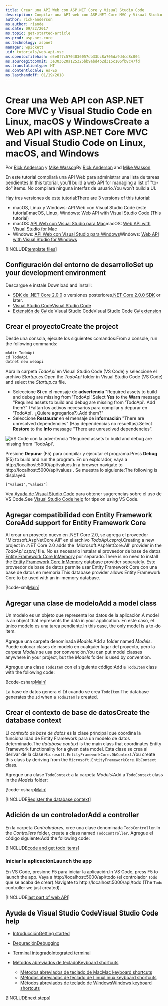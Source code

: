 ```yaml
---
title: Crear una API Web con ASP.NET Core y Visual Studio Code
description: Compilar una API web con ASP.NET Core MVC y Visual Studio Code en macOS, Linux o Windows
author: rick-anderson
ms.author: riande
ms.date: 09/22/2017
ms.topic: get-started-article
ms.prod: asp.net-core
ms.technology: aspnet
manager: wpickett
uid: tutorials/web-api-vsc
ms.openlocfilehash: e5e0f7c5704036057db33bc8a705da9d4cd8c004
ms.sourcegitcommit: 3e303620a125325bb9abd4b2d315c106fb8c47fd
ms.translationtype: HT
ms.contentlocale: es-ES
ms.lasthandoff: 01/19/2018
---
```

# <a name="create-a-web-api-with-aspnet-core-mvc-and-visual-studio-code-on-linux-macos-and-windows"></a><span data-ttu-id="59077-103">Crear una Web API con ASP.NET Core MVC y Visual Studio Code en Linux, macOS y Windows</span><span class="sxs-lookup"><span data-stu-id="59077-103">Create a Web API with ASP.NET Core MVC and Visual Studio Code on Linux, macOS, and Windows</span></span>

<span data-ttu-id="59077-104">Por [Rick Anderson](https://twitter.com/RickAndMSFT) y [Mike Wasson](https://github.com/mikewasson)</span><span class="sxs-lookup"><span data-stu-id="59077-104">By [Rick Anderson](https://twitter.com/RickAndMSFT) and [Mike Wasson](https://github.com/mikewasson)</span></span>

<span data-ttu-id="59077-105">En este tutorial compilará una API Web para administrar una lista de tareas pendientes.</span><span class="sxs-lookup"><span data-stu-id="59077-105">In this tutorial, you’ll build a web API for managing a list of "to-do" items.</span></span> <span data-ttu-id="59077-106">No compilará ninguna interfaz de usuario.</span><span class="sxs-lookup"><span data-stu-id="59077-106">You won’t build a UI.</span></span>

<span data-ttu-id="59077-107">Hay tres versiones de este tutorial:</span><span class="sxs-lookup"><span data-stu-id="59077-107">There are 3 versions of this tutorial:</span></span>

* <span data-ttu-id="59077-108">macOS, Linux y Windows: API Web con Visual Studio Code (este tutorial)</span><span class="sxs-lookup"><span data-stu-id="59077-108">macOS, Linux, Windows: Web API with Visual Studio Code (This tutorial)</span></span>
* <span data-ttu-id="59077-109">macOS: [API Web con Visual Studio para Mac](xref:tutorials/first-web-api-mac)</span><span class="sxs-lookup"><span data-stu-id="59077-109">macOS: [Web API with Visual Studio for Mac](xref:tutorials/first-web-api-mac)</span></span>
* <span data-ttu-id="59077-110">Windows: [API Web con Visual Studio para Windows](xref:tutorials/first-web-api)</span><span class="sxs-lookup"><span data-stu-id="59077-110">Windows: [Web API with Visual Studio for Windows](xref:tutorials/first-web-api)</span></span>

<!-- WARNING: The code AND images in this doc are used by uid: tutorials/web-api-vsc, tutorials/first-web-api-mac and tutorials/first-web-api. If you change any code/images in this tutorial, update uid: tutorials/web-api-vsc -->

[!INCLUDE[template files](../includes/webApi/intro.md)]

## <a name="set-up-your-development-environment"></a><span data-ttu-id="59077-111">Configuración del entorno de desarrollo</span><span class="sxs-lookup"><span data-stu-id="59077-111">Set up your development environment</span></span>

<span data-ttu-id="59077-112">Descargue e instale:</span><span class="sxs-lookup"><span data-stu-id="59077-112">Download and install:</span></span>
- <span data-ttu-id="59077-113">[SDK de .NET Core 2.0.0](https://www.microsoft.com/net/core) o versiones posteriores</span><span class="sxs-lookup"><span data-stu-id="59077-113">[.NET Core 2.0.0 SDK](https://www.microsoft.com/net/core) or later.</span></span>
- [<span data-ttu-id="59077-114">Visual Studio Code</span><span class="sxs-lookup"><span data-stu-id="59077-114">Visual Studio Code</span></span>](https://code.visualstudio.com)
- <span data-ttu-id="59077-115">[Extensión de C#](https://marketplace.visualstudio.com/items?itemName=ms-vscode.csharp) de Visual Studio Code</span><span class="sxs-lookup"><span data-stu-id="59077-115">Visual Studio Code [C# extension](https://marketplace.visualstudio.com/items?itemName=ms-vscode.csharp)</span></span>

## <a name="create-the-project"></a><span data-ttu-id="59077-116">Crear el proyecto</span><span class="sxs-lookup"><span data-stu-id="59077-116">Create the project</span></span>

<span data-ttu-id="59077-117">Desde una consola, ejecute los siguientes comandos:</span><span class="sxs-lookup"><span data-stu-id="59077-117">From a console, run the following commands:</span></span>

```console
mkdir TodoApi
cd TodoApi
dotnet new webapi
```

<span data-ttu-id="59077-118">Abra la carpeta *TodoApi* en Visual Studio Code (VS Code) y seleccione el archivo *Startup.cs*.</span><span class="sxs-lookup"><span data-stu-id="59077-118">Open the *TodoApi* folder in Visual Studio Code (VS Code) and select the *Startup.cs* file.</span></span>

- <span data-ttu-id="59077-119">Seleccione **Sí** en el mensaje de **advertencia** "Required assets to build and debug are missing from 'TodoApi'.</span><span class="sxs-lookup"><span data-stu-id="59077-119">Select **Yes** to the **Warn** message "Required assets to build and debug are missing from 'TodoApi'.</span></span> <span data-ttu-id="59077-120">Add them?" (Faltan los activos necesarios para compilar y depurar en 'TodoApi'. ¿Quiere agregarlos?).</span><span class="sxs-lookup"><span data-stu-id="59077-120">Add them?"</span></span>
- <span data-ttu-id="59077-121">Seleccione **Restaurar** en el mensaje de **información** "There are unresolved dependencies" (Hay dependencias no resueltas).</span><span class="sxs-lookup"><span data-stu-id="59077-121">Select **Restore** to the **Info** message "There are unresolved dependencies".</span></span>

<!-- uid: tutorials/first-mvc-app-xplat/start-mvc uses the pic below. If you change it, make sure it's consistent -->

![VS Code con la advertencia "Required assets to build and debug are missing from 'TodoApi'.](web-api-vsc/_static/vsc_restore.png)

<span data-ttu-id="59077-125">Presione **Depurar** (F5) para compilar y ejecutar el programa.</span><span class="sxs-lookup"><span data-stu-id="59077-125">Press **Debug** (F5) to build and run the program.</span></span> <span data-ttu-id="59077-126">En un explorador, vaya a http://localhost:5000/api/values.</span><span class="sxs-lookup"><span data-stu-id="59077-126">In a browser navigate to http://localhost:5000/api/values .</span></span> <span data-ttu-id="59077-127">Se muestra lo siguiente:</span><span class="sxs-lookup"><span data-stu-id="59077-127">The following is displayed:</span></span>

`["value1","value2"]`

<span data-ttu-id="59077-128">Vea [Ayuda de Visual Studio Code](#visual-studio-code-help) para obtener sugerencias sobre el uso de VS Code.</span><span class="sxs-lookup"><span data-stu-id="59077-128">See [Visual Studio Code help](#visual-studio-code-help) for tips on using VS Code.</span></span>

## <a name="add-support-for-entity-framework-core"></a><span data-ttu-id="59077-129">Agregar compatibilidad con Entity Framework Core</span><span class="sxs-lookup"><span data-stu-id="59077-129">Add support for Entity Framework Core</span></span>

<span data-ttu-id="59077-130">Al crear un proyecto nuevo en .NET Core 2.0, se agrega el proveedor "Microsoft.AspNetCore.All" en el archivo *TodoApi.csproj*.</span><span class="sxs-lookup"><span data-stu-id="59077-130">Creating a new project in .NET Core 2.0 adds the 'Microsoft.AspNetCore.All' provider in the *TodoApi.csproj* file.</span></span> <span data-ttu-id="59077-131">No es necesario instalar el proveedor de base de datos [Entity Framework Core InMemory](https://docs.microsoft.com/ef/core/providers/in-memory/) por separado.</span><span class="sxs-lookup"><span data-stu-id="59077-131">There is no need to install the [Entity Framework Core InMemory](https://docs.microsoft.com/ef/core/providers/in-memory/) database provider separately.</span></span> <span data-ttu-id="59077-132">Este proveedor de base de datos permite usar Entity Framework Core con una base de datos en memoria.</span><span class="sxs-lookup"><span data-stu-id="59077-132">This database provider allows Entity Framework Core to be used with an in-memory database.</span></span>

[!code-xml[Main](web-api-vsc/sample/TodoApi/TodoApi.csproj?highlight=12)]

## <a name="add-a-model-class"></a><span data-ttu-id="59077-133">Agregar una clase de modelo</span><span class="sxs-lookup"><span data-stu-id="59077-133">Add a model class</span></span>

<span data-ttu-id="59077-134">Un modelo es un objeto que representa los datos de la aplicación.</span><span class="sxs-lookup"><span data-stu-id="59077-134">A model is an object that represents the data in your application.</span></span> <span data-ttu-id="59077-135">En este caso, el único modelo es una tarea pendiente.</span><span class="sxs-lookup"><span data-stu-id="59077-135">In this case, the only model is a to-do item.</span></span>

<span data-ttu-id="59077-136">Agregue una carpeta denominada *Models*.</span><span class="sxs-lookup"><span data-stu-id="59077-136">Add a folder named *Models*.</span></span> <span data-ttu-id="59077-137">Puede colocar clases de modelo en cualquier lugar del proyecto, pero la carpeta *Models* se usa por convención.</span><span class="sxs-lookup"><span data-stu-id="59077-137">You can put model classes anywhere in your project, but the *Models* folder is used by convention.</span></span>

<span data-ttu-id="59077-138">Agregue una clase `TodoItem` con el siguiente código:</span><span class="sxs-lookup"><span data-stu-id="59077-138">Add a `TodoItem` class with the following code:</span></span>

[!code-csharp[Main](first-web-api/sample/TodoApi/Models/TodoItem.cs)]

<span data-ttu-id="59077-139">La base de datos genera el `Id` cuando se crea `TodoItem`.</span><span class="sxs-lookup"><span data-stu-id="59077-139">The database generates the `Id` when a `TodoItem` is created.</span></span>

## <a name="create-the-database-context"></a><span data-ttu-id="59077-140">Crear el contexto de base de datos</span><span class="sxs-lookup"><span data-stu-id="59077-140">Create the database context</span></span>

<span data-ttu-id="59077-141">El *contexto de base de datos* es la clase principal que coordina la funcionalidad de Entity Framework para un modelo de datos determinado.</span><span class="sxs-lookup"><span data-stu-id="59077-141">The *database context* is the main class that coordinates Entity Framework functionality for a given data model.</span></span> <span data-ttu-id="59077-142">Esta clase se crea al derivar de la clase `Microsoft.EntityFrameworkCore.DbContext`.</span><span class="sxs-lookup"><span data-stu-id="59077-142">You create this class by deriving from the `Microsoft.EntityFrameworkCore.DbContext` class.</span></span>

<span data-ttu-id="59077-143">Agregue una clase `TodoContext` a la carpeta *Models*:</span><span class="sxs-lookup"><span data-stu-id="59077-143">Add a `TodoContext` class in the *Models* folder:</span></span>

[!code-csharp[Main](first-web-api/sample/TodoApi/Models/TodoContext.cs)]

[!INCLUDE[Register the database context](../includes/webApi/register_dbContext.md)]

## <a name="add-a-controller"></a><span data-ttu-id="59077-144">Adición de un controlador</span><span class="sxs-lookup"><span data-stu-id="59077-144">Add a controller</span></span>

<span data-ttu-id="59077-145">En la carpeta *Controladores*, cree una clase denominada `TodoController`.</span><span class="sxs-lookup"><span data-stu-id="59077-145">In the *Controllers* folder, create a class named `TodoController`.</span></span> <span data-ttu-id="59077-146">Agregue el código siguiente:</span><span class="sxs-lookup"><span data-stu-id="59077-146">Add the following code:</span></span>

[!INCLUDE[code and get todo items](../includes/webApi/getTodoItems.md)]

### <a name="launch-the-app"></a><span data-ttu-id="59077-147">Iniciar la aplicación</span><span class="sxs-lookup"><span data-stu-id="59077-147">Launch the app</span></span>

<span data-ttu-id="59077-148">En VS Code, presione F5 para iniciar la aplicación.</span><span class="sxs-lookup"><span data-stu-id="59077-148">In VS Code, press F5 to launch the app.</span></span> <span data-ttu-id="59077-149">Vaya a http://localhost:5000/api/todo (el controlador `Todo` que se acaba de crear).</span><span class="sxs-lookup"><span data-stu-id="59077-149">Navigate to  http://localhost:5000/api/todo   (The `Todo` controller we just created).</span></span>

[!INCLUDE[last part of web API](../includes/webApi/end.md)]

## <a name="visual-studio-code-help"></a><span data-ttu-id="59077-150">Ayuda de Visual Studio Code</span><span class="sxs-lookup"><span data-stu-id="59077-150">Visual Studio Code help</span></span>

- [<span data-ttu-id="59077-151">Introducción</span><span class="sxs-lookup"><span data-stu-id="59077-151">Getting started</span></span>](https://code.visualstudio.com/docs)
- [<span data-ttu-id="59077-152">Depuración</span><span class="sxs-lookup"><span data-stu-id="59077-152">Debugging</span></span>](https://code.visualstudio.com/docs/editor/debugging)
- [<span data-ttu-id="59077-153">Terminal integrado</span><span class="sxs-lookup"><span data-stu-id="59077-153">Integrated terminal</span></span>](https://code.visualstudio.com/docs/editor/integrated-terminal)
- [<span data-ttu-id="59077-154">Métodos abreviados de teclado</span><span class="sxs-lookup"><span data-stu-id="59077-154">Keyboard shortcuts</span></span>](https://code.visualstudio.com/docs/getstarted/keybindings#_keyboard-shortcuts-reference)

  - [<span data-ttu-id="59077-155">Métodos abreviados de teclado de Mac</span><span class="sxs-lookup"><span data-stu-id="59077-155">Mac keyboard shortcuts</span></span>](https://code.visualstudio.com/shortcuts/keyboard-shortcuts-macos.pdf)
  - [<span data-ttu-id="59077-156">Métodos abreviados de teclado de Linux</span><span class="sxs-lookup"><span data-stu-id="59077-156">Linux keyboard shortcuts</span></span>](https://code.visualstudio.com/shortcuts/keyboard-shortcuts-linux.pdf)
  - [<span data-ttu-id="59077-157">Métodos abreviados de teclado de Windows</span><span class="sxs-lookup"><span data-stu-id="59077-157">Windows keyboard shortcuts</span></span>](https://code.visualstudio.com/shortcuts/keyboard-shortcuts-windows.pdf)

[!INCLUDE[next steps](../includes/webApi/next.md)]



